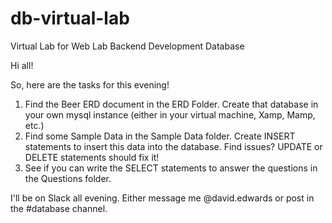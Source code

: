 # db-virtual-lab
Virtual Lab for Web Lab Backend Development Database 

Hi all!

So, here are the tasks for this evening!

1. Find the Beer ERD document in the ERD Folder.  Create that database in your own mysql instance (either in your virtual machine, Xamp, Mamp, etc.)
2. Find some Sample Data in the Sample Data folder.  Create INSERT statements to insert this data into the database.  Find issues?  UPDATE or DELETE statements should fix it!
3. See if you can write the SELECT statements to answer the questions in the Questions folder.

I'll be on Slack all evening.  Either message me @david.edwards or post in the #database channel.  
